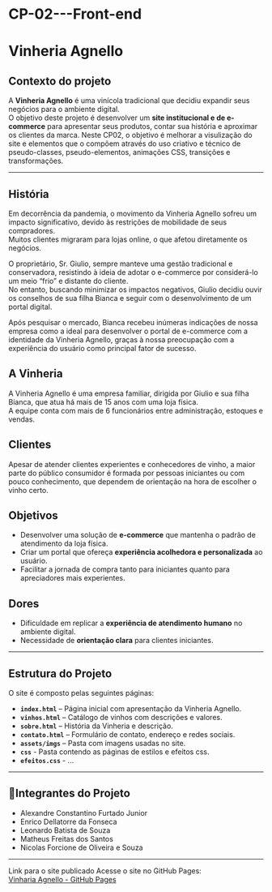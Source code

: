 # CP-02---Front-end

# Vinheria Agnello

## Contexto do projeto
A **Vinheria Agnello** é uma vinícola tradicional que decidiu expandir seus negócios para o ambiente digital.  
O objetivo deste projeto é desenvolver um **site institucional e de e-commerce** para apresentar seus produtos, contar sua história e aproximar os clientes da marca. Neste CP02, o objetivo é melhorar a visulização do site e elementos que o compõem através do uso criativo e técnico de pseudo-classes, pseudo-elementos, animações CSS, transições e transformações.

---

## História
Em decorrência da pandemia, o movimento da Vinheria Agnello sofreu um impacto significativo, devido às restrições de mobilidade de seus compradores.  
Muitos clientes migraram para lojas online, o que afetou diretamente os negócios.  

O proprietário, Sr. Giulio, sempre manteve uma gestão tradicional e conservadora, resistindo à ideia de adotar o e-commerce por considerá-lo um meio “frio” e distante do cliente.  
No entanto, buscando minimizar os impactos negativos, Giulio decidiu ouvir os conselhos de sua filha Bianca e seguir com o desenvolvimento de um portal digital.

Após pesquisar o mercado, Bianca recebeu inúmeras indicações de nossa empresa como a ideal para desenvolver o portal de e-commerce com a identidade da Vinheria Agnello, graças à nossa preocupação com a experiência do usuário como principal fator de sucesso.

## A Vinheria
A Vinheria Agnello é uma empresa familiar, dirigida por Giulio e sua filha Bianca, que atua há mais de 15 anos com uma loja física.  
A equipe conta com mais de 6 funcionários entre administração, estoques e vendas.


## Clientes
Apesar de atender clientes experientes e conhecedores de vinho, a maior parte do público consumidor é formada por pessoas iniciantes ou com pouco conhecimento, que dependem de orientação na hora de escolher o vinho certo.


## Objetivos
- Desenvolver uma solução de **e-commerce** que mantenha o padrão de atendimento da loja física.  
- Criar um portal que ofereça **experiência acolhedora e personalizada** ao usuário.  
- Facilitar a jornada de compra tanto para iniciantes quanto para apreciadores mais experientes.


## Dores
- Dificuldade em replicar a **experiência de atendimento humano** no ambiente digital.  
- Necessidade de **orientação clara** para clientes iniciantes.   

---

## Estrutura do Projeto
O site é composto pelas seguintes páginas:

- **`index.html`** – Página inicial com apresentação da Vinheria Agnello.  
- **`vinhos.html`** – Catálogo de vinhos com descrições e valores.  
- **`sobre.html`** – História da Vinheria e descrição.  
- **`contato.html`** – Formulário de contato, endereço e redes sociais.  
- **`assets/imgs`** – Pasta com imagens usadas no site.
- **`css`** - Pasta contendo as páginas de estilos e efeitos css.
- **`efeitos.css`** - ...

---

## 👥Integrantes do Projeto
- Alexandre Constantino Furtado Junior
- Enrico Dellatorre da Fonseca
- Leonardo Batista de Souza
- Matheus Freitas dos Santos
- Nicolas Forcione de Oliveira e Souza 

---

 Link para o site publicado
Acesse o site no GitHub Pages:  
[Vinharia Agnello - GitHub Pages](https://github.com/Nicolas-reach/CP-02---Front-end)